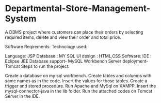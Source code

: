 # Departmental-Store-Management-System
A DBMS project where customers can place their orders by selecting required items, delete and view their order and total price.

Software Reqirements: Technology used:

Language: JSP
Database : MY SQL
UI design : HTML,CSS Software:
IDE : Eclipse JEE
Database support- MySQL Workbench
Server deployment- Tomcat
Steps to run the project:

Create a database on my sql workbench.
Create tables and columns with same names as in the code.
Insert the values for those tables.
Create a trigger and stored procedure.
Run Apache and MySql on XAMPP.
Insert the mysql-connector-java in the lib folder.
Run the attached codes on Tomcat Server in the IDE.
